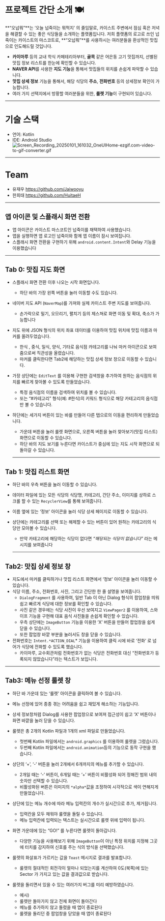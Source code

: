 # 프로젝트 간단 소개 🍽️

**“오넙뭐”**는 ‘오늘 넙죽이는 뭐먹지’ 의 줄임말로, 카이스트 주변에서 점심 혹은 저녁을 해결할 수 있는 좋은 식당들을 소개하는 플랫폼입니다. 저희 플랫폼의 로고로 쓰인 넙죽이는 카이스트의 마스코트로, **“오넙뭐”**를 사용하시는 여러분들을 환상적인 맛집으로 인도해드릴 것입니다. 

- **카이마루** 등의 교내 학식 카페테리아부터, **골목** 같은 어은동 고기 맛집까지, 선별된 맛집 정보 리스트를 한눈에 확인할 수 있습니다.
- **NAVER API**를 사용한 **지도 기능**을 통해서 맛집들의 위치를 손쉽게 파악할 수 있습니다.
- **맛집 상세 정보** 기능을 통해서, 해당 식당의 **주소**, **전화번호** 등의 상세정보 확인이 가능합니다.
- 여러 가지 선택지에서 방황할 여러분들을 위한, **룰렛 기능**이 구현되어 있습니다.

---

# 기술 스택

- 언어: Kotlin
- IDE: Android Studio
![Screen_Recording_20250101_161032_OneUIHome-ezgif.com-video-to-gif-converter.gif](https://prod-files-secure.s3.us-west-2.amazonaws.com/f6cb388f-3934-47d6-9928-26d2e10eb0fc/1044a1e9-df28-4ac1-98b2-7f42bc6feaf3/Screen_Recording_20250101_161032_OneUIHome-ezgif.com-video-to-gif-converter.gif)
---

# Team

- 유재우 https://github.com/Jaiwooyu
- 한희태 https://github.com/HuitaeH

---

## 앱 아이콘 및 스플래시 화면 전환

- 앱 아이콘은 카이스트 마스코트인 넙죽이를 채택하여 사용했습니다.
- 앱을 실행하면 앱 로고인 넙죽이와 함께 앱 이름이 잠시 보여집니다.
- 스플래시 화면 전환을 구현하기 위해 `android.content.Intent`와 Delay 기능을 이용했습니다

---

## Tab 0: 맛집 지도 화면

- 스플래시 화면 전환 이후 나오는 시작 화면입니다.
    - 하단 바의 가장 왼쪽 버튼을 눌러 이동할 수도 있습니다.
- 네이버 지도 API (`NaverMap`)를 가져와 실제 카이스트 주변 지도를 보여줍니다.
    - 손가락으로 밀기, 오므리기, 펼치기 등의 제스쳐로 화면 이동 및 확대, 축소가 가능합니다
- 지도 위에 JSON 형식의 위치 좌표 데이터를 이용하여 맛집 위치에 맛집 이름과 마커를 올려두었습니다.
    - 한식 , 중식, 일식, 양식, 기타로 음식점 카테고리를 나눠 마커 아이콘으로 보여줌으로써 직관성을 올렸습니다.
    - 마커를 클릭한다면 Tab2에 해당하는 맛집 상세 정보 창으로 이동할 수 있습니다.
- 가장 상단에는 `EditText` 를 이용해 구현한 검색창을 추가하여 원하는 음식점의 위치를 빠르게 찾아볼 수 있도록 만들었습니다.
    - 특정 음식점의 이름을 검색하여 위치를 볼 수 있습니다.
    - 또는 “#카테고리” 형식(예: #한식)의 키워드 형식으로 해당 카테고리의 음식점만 볼 수 있습니다.
- 하단에는 세가지 버튼이 있는 바를 만들어 다른 탭으로의 이동을 편리하게 만들었습니다.
    - 가운데 버튼을 눌러 룰렛 화면으로, 오른쪽 버튼을 눌러 찾아보기(맛집 리스트) 화면으로 이동할 수 있습니다.
    - 하단 바의 지도 보기를 누른다면 카이스트가 중심에 있는 지도 시작 화면으로 되돌아갈 수 있습니다.
    
    ---
    

## Tab 1: 맛집 리스트 화면

- 하단 바의 우측 버튼을 눌러 이동할 수 있습니다.
- 데이터 파일에 있는 모든 식당의 식당명, 카테고리, 간단 주소, 이미지를 상하로 스크롤 할 수 있는 
`RecyclerView`를 통해 보여줍니다.

- 이름 옆에 있는 ‘정보’ 아이콘을 눌러 식당 상세 페이지로 이동할 수 있습니다.

- 상단에는 카테고리를 선택 또는 해제할 수 있는 버튼이 있어 원하는 카테고리의 식당만 모아볼 수 있습니다.
    - 만약 카테고리에 해당하는 식당이 없다면 *“해당되는 식당이 없습니다”* 라는 메시지를 보여줍니다
    
    ---
    

## Tab2: 맛집 상세 정보 창

- 지도에서 마커를 클릭하거나 맛집 리스트 화면에서 ‘정보’ 아이콘을 눌러 이동할 수 있습니다.
- 식당 이름, 주소, 전화번호, 사진, 그리고 간단한 한 줄 설명을 보여줍니다.
    - `DialogFragment` 를 사용하여, 일반 Tab 이 아닌 Dialog 형식의 팝업창을 띄워 쉽고 빠르게 식당에 대한 정보를 확인할 수 있습니다.
    - 사진 같은 경우에는 식당 사진이 우선 보여지고 `ViewPager2` 를 이용하여, 스와이프 기능을 구현해 대표 음식 사진들을 손쉽게 확인할 수 있습니다.
    - 우측 상단에는 `ImageButton` 기능을 이용한 ‘X’ 버튼을 만들어 팝업창을 쉽게 닫을 수 있습니다.
    - 또한 팝업창 바깥 부분을 눌러서도 창을 닫을 수 있습니다.
- 전화번호는 `Intent.*ACTION_DIAL`* 기능을 이용하여 클릭 시에 바로 ‘전화’ 로 넘어가 식당에 전화할 수 있도록 했습니다.
    - 카이마루, 교수회관처럼 전화번호가 없는 식당은 전화번호 대신 “전화번호가 등록되지 않았습니다”라는 텍스트가 보입니다.

---

## Tab3: 메뉴 선정 룰렛 창

- 하단 바 가운데 있는 ‘룰렛’ 아이콘을 클릭하여 볼 수 있습니다.
- 메뉴 선정에 있어 종종 겪는 어려움을 쉽고 재밌게 해소하는 기능입니다.
- 상세 정보창처럼 Dialog를 사용한 팝업창으로 보여져 접근성이 쉽고 ‘X’ 버튼이나 화면 바깥을 눌러 닫을 수 있습니다.
- 룰렛은 총 2개의 Kotlin 파일과 1개의 xml 파일로 만들었습니다.
    - 첫번째 Kotlin 파일에서는 `android.graphics` 를 이용하여 룰렛을 그렸습니다.
    - 두번째 Kotlin 파일에서는 `android.animation`등의 기능으로 동작 구현을 했습니다.
- 상단의 ‘+’, ‘-’ 버튼을 눌러 2개에서 6개까지의 메뉴를 추가할 수 있습니다.
    - 2개일 때는 ‘-’ 버튼이, 6개일 때는 ‘+’ 버튼이 비활성화 되어 정해진 범위 내의 숫자만 선택할 수 있습니다.
    - 비활성화된 버튼은 이미지의 `*alpha*`값을 조정하여 시각적으로 색이 연해지게 만들었습니다.
- 상단에 있는 메뉴 개수에 따라 메뉴 입력칸의 개수가 실시간으로 추가, 제거됩니다.
    - 입력칸을 모두 채워야 룰렛을 돌릴 수 있습니다.
    - 메뉴 입력칸에 입력되는 텍스트는 실시간으로 룰렛 위에 입력이 됩니다.
- 화면 가운데에 있는 “GO!” 를 누른다면 룰렛이 돌아갑니다.
    - 다양한 기능을 사용해보기 위해 `ImageButton`이 아닌 특정 위치를 지정해 그곳에 터치를 감지하여 신호를 주는 식의 방식을 선택했습니다.
- 룰렛의 화살표가 가르키는 값을 `Toast` 메시지로 결과를 발표합니다.
    - 룰렛의 절대적인 회전각이 얼마나 되었는지를 계산하여 0도(북쪽)에 있는 Sector 가 가지고 있는 값을 결과값으로 받습니다.

- 룰렛을 돌리면서 있을 수 있는 여러가지 버그를 미리 예방하였습니다.
    - 예시)
    - 룰렛만 돌아가지 않고 전체 화면이 돌아간다
    - 메뉴를 추가하지 않고 돌렸을 때 앱이 종료된다
    - 룰렛을 돌리던 중 팝업창을 닫았을 때 앱이 종료된다

